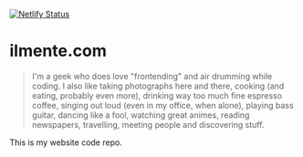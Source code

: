 [![Netlify Status](https://api.netlify.com/api/v1/badges/e8efb34e-28f0-434a-a7ad-2c3beb3b9b45/deploy-status)](https://app.netlify.com/sites/ilmente/deploys)

# ilmente.com

> I'm a geek who does love "frontending" and air drumming while coding. I also like taking photographs here and there, cooking (and eating, probably even more), drinking way too much fine espresso coffee, singing out loud (even in my office, when alone), playing bass guitar, dancing like a fool, watching great animes, reading newspapers, travelling, meeting people and discovering stuff.

This is my website code repo.
